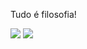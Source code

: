 <p>Tudo é filosofia!</p>

<img src="https://github-readme-stats.vercel.app/api?username=samuraipetrus&theme=dark&tshow_icons=true">
<img src="https://github-readme-stats.vercel.app/api/top-langs/?username=samuraipetrus&theme=dark&layout=compact">
